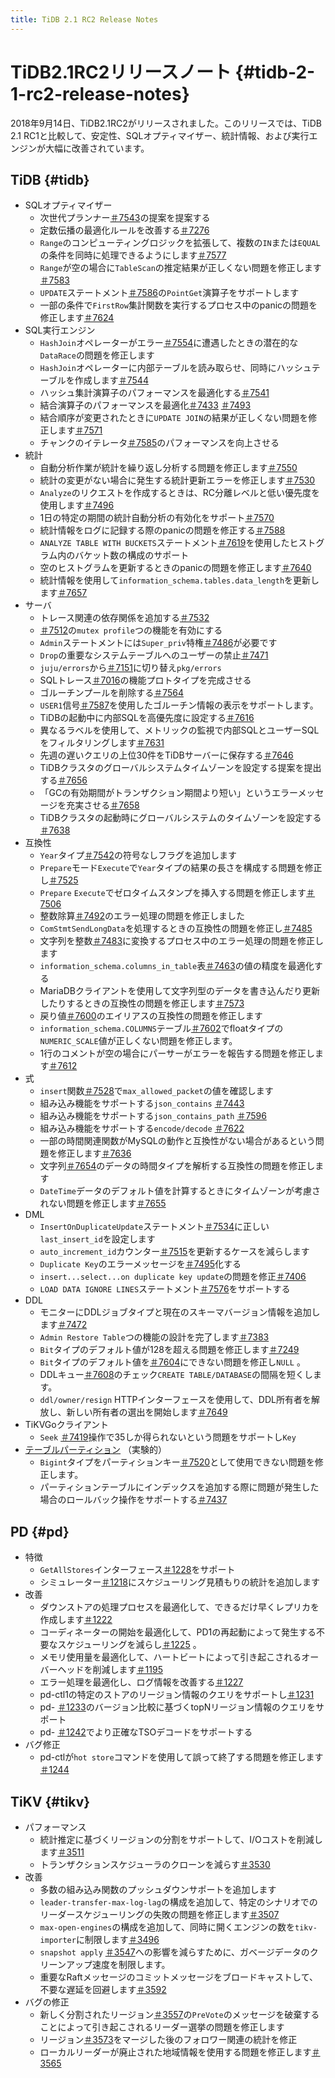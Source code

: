 ```yaml
---
title: TiDB 2.1 RC2 Release Notes
---
```


# TiDB2.1RC2リリースノート {#tidb-2-1-rc2-release-notes}

2018年9月14日、TiDB2.1RC2がリリースされました。このリリースでは、TiDB 2.1 RC1と比較して、安定性、SQLオプティマイザー、統計情報、および実行エンジンが大幅に改善されています。

## TiDB {#tidb}

-   SQLオプティマイザー
    -   次世代プランナー[＃7543](https://github.com/pingcap/tidb/pull/7543)の提案を提案する
    -   定数伝播の最適化ルールを改善する[＃7276](https://github.com/pingcap/tidb/pull/7276)
    -   `Range`のコンピューティングロジックを拡張して、複数の`IN`または`EQUAL`の条件を同時に処理できるようにします[＃7577](https://github.com/pingcap/tidb/pull/7577)
    -   `Range`が空の場合に`TableScan`の推定結果が正しくない問題を修正します[＃7583](https://github.com/pingcap/tidb/pull/7583)
    -   `UPDATE`ステートメント[＃7586](https://github.com/pingcap/tidb/pull/7586)の`PointGet`演算子をサポートします
    -   一部の条件で`FirstRow`集計関数を実行するプロセス中のpanicの問題を修正します[＃7624](https://github.com/pingcap/tidb/pull/7624)
-   SQL実行エンジン
    -   `HashJoin`オペレーターがエラー[＃7554](https://github.com/pingcap/tidb/pull/7554)に遭遇したときの潜在的な`DataRace`の問題を修正します
    -   `HashJoin`オペレーターに内部テーブルを読み取らせ、同時にハッシュテーブルを作成します[＃7544](https://github.com/pingcap/tidb/pull/7544)
    -   ハッシュ集計演算子のパフォーマンスを最適化する[＃7541](https://github.com/pingcap/tidb/pull/7541)
    -   結合演算子のパフォーマンスを最適化[＃7433](https://github.com/pingcap/tidb/pull/7433) [＃7493](https://github.com/pingcap/tidb/pull/7493)
    -   結合順序が変更されたときに`UPDATE JOIN`の結果が正しくない問題を修正します[＃7571](https://github.com/pingcap/tidb/pull/7571)
    -   チャンクのイテレータ[＃7585](https://github.com/pingcap/tidb/pull/7585)のパフォーマンスを向上させる
-   統計
    -   自動分析作業が統計を繰り返し分析する問題を修正します[＃7550](https://github.com/pingcap/tidb/pull/7550)
    -   統計の変更がない場合に発生する統計更新エラーを修正します[＃7530](https://github.com/pingcap/tidb/pull/7530)
    -   `Analyze`のリクエストを作成するときは、RC分離レベルと低い優先度を使用します[＃7496](https://github.com/pingcap/tidb/pull/7496)
    -   1日の特定の期間の統計自動分析の有効化をサポート[＃7570](https://github.com/pingcap/tidb/pull/7570)
    -   統計情報をログに記録する際のpanicの問題を修正する[＃7588](https://github.com/pingcap/tidb/pull/7588)
    -   `ANALYZE TABLE WITH BUCKETS`ステートメント[＃7619](https://github.com/pingcap/tidb/pull/7619)を使用したヒストグラム内のバケット数の構成のサポート
    -   空のヒストグラムを更新するときのpanicの問題を修正します[＃7640](https://github.com/pingcap/tidb/pull/7640)
    -   統計情報を使用して`information_schema.tables.data_length`を更新します[＃7657](https://github.com/pingcap/tidb/pull/7657)
-   サーバ
    -   トレース関連の依存関係を追加する[＃7532](https://github.com/pingcap/tidb/pull/7532)
    -   [＃7512](https://github.com/pingcap/tidb/pull/7512)の`mutex profile`つの機能を有効にする
    -   `Admin`ステートメントには`Super_priv`特権[＃7486](https://github.com/pingcap/tidb/pull/7486)が必要です
    -   `Drop`の重要なシステムテーブルへのユーザーの禁止[＃7471](https://github.com/pingcap/tidb/pull/7471)
    -   `juju/errors`から[＃7151](https://github.com/pingcap/tidb/pull/7151)に切り替え`pkg/errors`
    -   SQLトレース[＃7016](https://github.com/pingcap/tidb/pull/7016)の機能プロトタイプを完成させる
    -   ゴルーチンプールを削除する[＃7564](https://github.com/pingcap/tidb/pull/7564)
    -   `USER1`信号[＃7587](https://github.com/pingcap/tidb/pull/7587)を使用したゴルーチン情報の表示をサポートします。
    -   TiDBの起動中に内部SQLを高優先度に設定する[＃7616](https://github.com/pingcap/tidb/pull/7616)
    -   異なるラベルを使用して、メトリックの監視で内部SQLとユーザーSQLをフィルタリングします[＃7631](https://github.com/pingcap/tidb/pull/7631)
    -   先週の遅いクエリの上位30件をTiDBサーバーに保存する[＃7646](https://github.com/pingcap/tidb/pull/7646)
    -   TiDBクラスタのグローバルシステムタイムゾーンを設定する提案を提出する[＃7656](https://github.com/pingcap/tidb/pull/7656)
    -   「GCの有効期間がトランザクション期間より短い」というエラーメッセージを充実させる[＃7658](https://github.com/pingcap/tidb/pull/7658)
    -   TiDBクラスタの起動時にグローバルシステムのタイムゾーンを設定する[＃7638](https://github.com/pingcap/tidb/pull/7638)
-   互換性
    -   `Year`タイプ[＃7542](https://github.com/pingcap/tidb/pull/7542)の符号なしフラグを追加します
    -   `Prepare`モード`Execute`で`Year`タイプの結果の長さを構成する問題を修正し[＃7525](https://github.com/pingcap/tidb/pull/7525)
    -   `Prepare` `Execute`でゼロタイムスタンプを挿入する問題を修正します[＃7506](https://github.com/pingcap/tidb/pull/7506)
    -   整数除算[＃7492](https://github.com/pingcap/tidb/pull/7492)のエラー処理の問題を修正しました
    -   `ComStmtSendLongData`を処理するときの互換性の問題を修正し[＃7485](https://github.com/pingcap/tidb/pull/7485)
    -   文字列を整数[＃7483](https://github.com/pingcap/tidb/pull/7483)に変換するプロセス中のエラー処理の問題を修正します
    -   `information_schema.columns_in_table`表[＃7463](https://github.com/pingcap/tidb/pull/7463)の値の精度を最適化する
    -   MariaDBクライアントを使用して文字列型のデータを書き込んだり更新したりするときの互換性の問題を修正します[＃7573](https://github.com/pingcap/tidb/pull/7573)
    -   戻り値[＃7600](https://github.com/pingcap/tidb/pull/7600)のエイリアスの互換性の問題を修正します
    -   `information_schema.COLUMNS`テーブル[＃7602](https://github.com/pingcap/tidb/pull/7602)でfloatタイプの`NUMERIC_SCALE`値が正しくない問題を修正します。
    -   1行のコメントが空の場合にパーサーがエラーを報告する問題を修正します[＃7612](https://github.com/pingcap/tidb/pull/7612)
-   式
    -   `insert`関数[＃7528](https://github.com/pingcap/tidb/pull/7528)で`max_allowed_packet`の値を確認します
    -   組み込み機能をサポートする`json_contains` [＃7443](https://github.com/pingcap/tidb/pull/7443)
    -   組み込み機能をサポートする`json_contains_path` [＃7596](https://github.com/pingcap/tidb/pull/7596)
    -   組み込み機能をサポートする`encode/decode` [＃7622](https://github.com/pingcap/tidb/pull/7622)
    -   一部の時間関連関数がMySQLの動作と互換性がない場合があるという問題を修正します[＃7636](https://github.com/pingcap/tidb/pull/7636)
    -   文字列[＃7654](https://github.com/pingcap/tidb/pull/7654)のデータの時間タイプを解析する互換性の問題を修正します
    -   `DateTime`データのデフォルト値を計算するときにタイムゾーンが考慮されない問題を修正します[＃7655](https://github.com/pingcap/tidb/pull/7655)
-   DML
    -   `InsertOnDuplicateUpdate`ステートメント[＃7534](https://github.com/pingcap/tidb/pull/7534)に正しい`last_insert_id`を設定します
    -   `auto_increment_id`カウンター[＃7515](https://github.com/pingcap/tidb/pull/7515)を更新するケースを減らします
    -   `Duplicate Key`のエラーメッセージを[＃7495](https://github.com/pingcap/tidb/pull/7495)化する
    -   `insert...select...on duplicate key update`の問題を修正[＃7406](https://github.com/pingcap/tidb/pull/7406)
    -   `LOAD DATA IGNORE LINES`ステートメント[＃7576](https://github.com/pingcap/tidb/pull/7576)をサポートする
-   DDL
    -   モニターにDDLジョブタイプと現在のスキーマバージョン情報を追加します[＃7472](https://github.com/pingcap/tidb/pull/7472)
    -   `Admin Restore Table`つの機能の設計を完了します[＃7383](https://github.com/pingcap/tidb/pull/7383)
    -   `Bit`タイプのデフォルト値が128を超える問題を修正します[＃7249](https://github.com/pingcap/tidb/pull/7249)
    -   `Bit`タイプのデフォルト値を[＃7604](https://github.com/pingcap/tidb/pull/7604)にできない問題を修正し`NULL` 。
    -   DDLキュー[＃7608](https://github.com/pingcap/tidb/pull/7608)のチェック`CREATE TABLE/DATABASE`の間隔を短くします。
    -   `ddl/owner/resign` HTTPインターフェースを使用して、DDL所有者を解放し、新しい所有者の選出を開始します[＃7649](https://github.com/pingcap/tidb/pull/7649)
-   TiKVGoクライアント
    -   `Seek` [＃7419](https://github.com/pingcap/tidb/pull/7419)操作で35しか得られないという問題をサポートし`Key`
-   [テーブルパーティション](https://github.com/pingcap/tidb/projects/6) （実験的）
    -   `Bigint`タイプをパーティションキー[＃7520](https://github.com/pingcap/tidb/pull/7520)として使用できない問題を修正します。
    -   パーティションテーブルにインデックスを追加する際に問題が発生した場合のロールバック操作をサポートする[＃7437](https://github.com/pingcap/tidb/pull/7437)

## PD {#pd}

-   特徴
    -   `GetAllStores`インターフェース[＃1228](https://github.com/pingcap/pd/pull/1228)をサポート
    -   シミュレーター[＃1218](https://github.com/pingcap/pd/pull/1218)にスケジューリング見積もりの統計を追加します
-   改善
    -   ダウンストアの処理プロセスを最適化して、できるだけ早くレプリカを作成します[＃1222](https://github.com/pingcap/pd/pull/1222)
    -   コーディネーターの開始を最適化して、PD1の再起動によって発生する不要なスケジューリングを減らし[＃1225](https://github.com/pingcap/pd/pull/1225) 。
    -   メモリ使用量を最適化して、ハートビートによって引き起こされるオーバーヘッドを削減します[＃1195](https://github.com/pingcap/pd/pull/1195)
    -   エラー処理を最適化し、ログ情報を改善する[＃1227](https://github.com/pingcap/pd/pull/1227)
    -   pd-ctl1の特定のストアのリージョン情報のクエリをサポートし[＃1231](https://github.com/pingcap/pd/pull/1231)
    -   pd- [＃1233](https://github.com/pingcap/pd/pull/1233)のバージョン比較に基づくtopNリージョン情報のクエリをサポート
    -   pd- [＃1242](https://github.com/pingcap/pd/pull/1242)でより正確なTSOデコードをサポートする
-   バグ修正
    -   pd-ctlが`hot store`コマンドを使用して誤って終了する問題を修正します[＃1244](https://github.com/pingcap/pd/pull/1244)

## TiKV {#tikv}

-   パフォーマンス
    -   統計推定に基づくリージョンの分割をサポートして、I/Oコストを削減します[＃3511](https://github.com/tikv/tikv/pull/3511)
    -   トランザクションスケジューラのクローンを減らす[＃3530](https://github.com/tikv/tikv/pull/3530)
-   改善
    -   多数の組み込み関数のプッシュダウンサポートを追加します
    -   `leader-transfer-max-log-lag`の構成を追加して、特定のシナリオでのリーダースケジューリングの失敗の問題を修正します[＃3507](https://github.com/tikv/tikv/pull/3507)
    -   `max-open-engines`の構成を追加して、同時に開くエンジンの数を`tikv-importer`に制限します[＃3496](https://github.com/tikv/tikv/pull/3496)
    -   `snapshot apply` [＃3547](https://github.com/tikv/tikv/pull/3547)への影響を減らすために、ガベージデータのクリーンアップ速度を制限します。
    -   重要なRaftメッセージのコミットメッセージをブロードキャストして、不要な遅延を回避します[＃3592](https://github.com/tikv/tikv/pull/3592)
-   バグの修正
    -   新しく分割されたリージョン[＃3557](https://github.com/tikv/tikv/pull/3557)の`PreVote`のメッセージを破棄することによって引き起こされるリーダー選挙の問題を修正します
    -   リージョン[＃3573](https://github.com/tikv/tikv/pull/3573)をマージした後のフォロワー関連の統計を修正
    -   ローカルリーダーが廃止された地域情報を使用する問題を修正します[＃3565](https://github.com/tikv/tikv/pull/3565)
